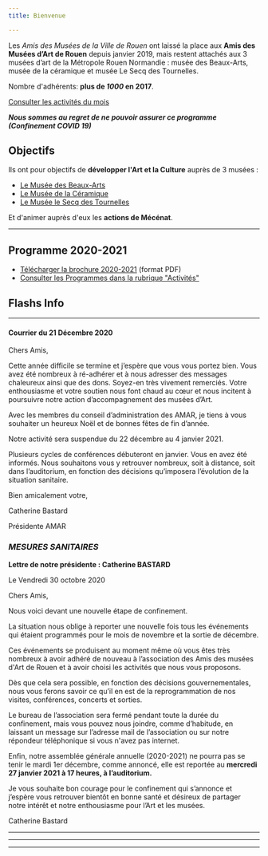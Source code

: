 ```yaml
---
title: Bienvenue

---
```

Les _Amis des Musées de la Ville de Rouen_ ont laissé la place aux **Amis des Musées d’Art de Rouen** depuis janvier 2019, mais restent attachés aux 3 musées d’art de la Métropole Rouen Normandie : musée des Beaux-Arts, musée de la céramique et musée Le Secq des Tournelles.

Nombre d'adhérents: **plus de _1000_ en 2017**.

[Consulter les activités du mois](/pages/activites-du-mois.html)

**_Nous sommes au regret de ne pouvoir assurer ce programme (Confinement COVID 19)_**

## Objectifs

Ils ont pour objectifs de **développer l'Art et la Culture** auprès de 3 musées :

* [Le Musée des Beaux-Arts](http://mbarouen.fr/fr)
* [Le Musée de la Céramique](http://museedelaceramique.fr/fr)
* [Le Musée le Secq des Tournelles](http://museelesecqdestournelles.fr/fr)

Et d'animer auprès d'eux les **actions de Mécénat**.

***

## Programme 2020-2021

* [Télécharger la brochure 2020-2021](/fichiers/plaquette-2020-2021.pdf) (format PDF)
* [Consulter les Programmes dans la rubrique "Activités"](/pages/activites.html)

## **Flashs Info**

***

#### Courrier du 21 Décembre 2020

Chers Amis,

Cette année difficile se termine et j’espère que vous vous portez bien. Vous avez été nombreux à ré-adhérer et à nous adresser des messages chaleureux ainsi que des dons. Soyez-en très vivement remerciés. Votre enthousiasme et votre soutien nous font chaud au cœur et nous incitent à poursuivre notre action d’accompagnement des musées d’Art.

Avec les membres du conseil d’administration des AMAR, je tiens à vous souhaiter un heureux Noël et de bonnes fêtes de fin d’année.

Notre activité sera suspendue du 22 décembre au 4 janvier 2021.

Plusieurs cycles de conférences débuteront en janvier. Vous en avez été informés. Nous souhaitons vous y retrouver nombreux, soit à distance, soit dans l’auditorium, en fonction des décisions qu’imposera l’évolution de la situation sanitaire.

Bien amicalement votre,

Catherine Bastard

Présidente AMAR

### _MESURES SANITAIRES_

**Lettre de notre présidente : Catherine BASTARD**

Le Vendredi 30 octobre 2020

Chers Amis,

Nous voici devant une nouvelle étape de confinement.

La situation nous oblige à reporter une nouvelle fois tous les événements qui étaient programmés pour le mois de novembre et la sortie de décembre.

Ces événements se produisent au moment même où vous êtes très nombreux à avoir adhéré de nouveau à l’association des Amis des musées d'Art de Rouen et à avoir choisi les activités que nous vous proposons.

Dès que cela sera possible, en fonction des décisions gouvernementales, nous vous ferons savoir ce qu’il en est de la reprogrammation de nos visites, conférences, concerts et sorties.

Le bureau de l’association sera fermé pendant toute la durée du confinement, mais vous pouvez nous joindre, comme d’habitude, en laissant un message sur l’adresse mail de l’association ou sur notre répondeur téléphonique si vous n'avez pas internet.

Enfin, notre assemblée générale annuelle (2020-2021) ne pourra pas se tenir le mardi 1er décembre, comme annoncé, elle est reportée au **mercredi 27 janvier 2021 à 17 heures, à l’auditorium.**

Je vous souhaite bon courage pour le confinement qui s’annonce et j’espère vous retrouver bientôt en bonne santé et désireux de partager notre intérêt et notre enthousiasme pour l’Art et les musées.

Catherine Bastard

***

***

***